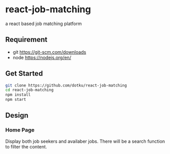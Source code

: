 # react-job-matching

a react based job matching platform

## Requirement

- git https://git-scm.com/downloads
- node https://nodejs.org/en/ 

## Get Started

```bash
git clone https://github.com/dotku/react-job-matching
cd react-job-matching
npm install
npm start
```

## Design

### Home Page

Display both job seekers and availaber jobs. There will be a search function to
filter the content.


